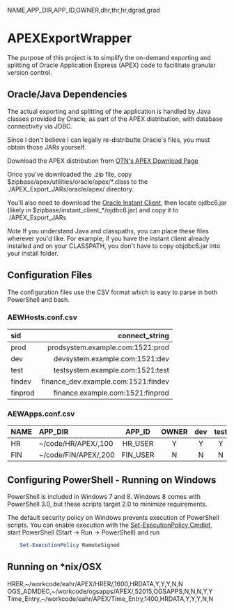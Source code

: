 NAME,APP_DIR,APP_ID,OWNER,dhr,thr,hr,dgrad,grad
# APEXExportWrapper
The purpose of this project is to simplify the on-demand exporting
and splitting of Oracle Application Express (APEX) code to facillitate
granular version control.

## Oracle/Java Dependencies
The actual exporting and splitting of the application is handled by
Java classes provided by Oracle, as part of the APEX distribution,
with database connectivity via JDBC.

Since I don't believe I can legally re-distributte Oracle's files, you
must obtain those JARs yourself.

Download the APEX distribution from [OTN's APEX Download Page](http://www.oracle.com/technetwork/developer-tools/apex/downloads/index.html?ssSourceSiteId=otnru)

Once you've downloaded the .zip file, copy $zipbase/apex/utilities/oracle/apex/\*.class
to the ./APEX_Export_JARs/oracle/apex/ directory.

You'll also need to download the [Oracle Instant Client](http://www.oracle.com/technetwork/database/features/instant-client/index-097480.html),
then locate ojdbc6.jar (likely in $zipbase/instant_client_\*/ojdbc6.jar) and copy it to ./APEX_Export_JARs

*Note*
If you understand Java and classpaths, you can place these files wherever you'd like.  For example, if you
have the instant client already installed and on your CLASSPATH, you don't have to copy objdbc6.jar into
your install folder.

## Configuration Files
The configuration files use the CSV format which is easy to parse in both PowerShell and bash.

### AEWHosts.conf.csv

sid 	| connect_string
:------ | -------------:
prod	| prodsystem.example.com:1521:prod
dev		| devsystem.example.com:1521:dev
test	| testsystem.example.com:1521:test
findev	| finance_dev.example.com:1521:findev
finprod	| finance.example.com:1521:finprod

### AEWApps.conf.csv

NAME	| APP_DIR	| APP_ID	| OWNER	| dev	| test	| prod	| findev	| finprod	|
:-------|:----------|:---------:|:-----:|:-----:|:-----:|:-----:|:---------:|:---------:|
HR|~/code/HR/APEX/,100|HR_USER|Y|Y|Y|N|N
FIN|~/code/FIN/APEX/,200|FIN_USER|N|N|N|Y|Y

## Configuring PowerShell - Running on Windows
PowerShell is included in Windows 7 and 8.  Windows 8 comes with PowerShell 3.0, but these
scripts target 2.0 to minimize requirements.

The default security policy on Windows prevents execution of PowerShell scripts.  You can enable
execution with the [Set-ExecutionPolicy Cmdlet](http://technet.microsoft.com/en-us/library/ee176961.aspx),
start PowerShell (Start -> Run -> PowerShell) and run
```powershell
	Set-ExecutionPolicy RemoteSigned
```

## Running on *nix/OSX


HRER,~/workcode/eahr/APEX/HRER/,1600,HRDATA,Y,Y,Y,N,N
OGS_ADMDEC,~/workcode/ogsapps/APEX/,52015,OGSAPPS,N,N,N,Y,Y
Time_Entry,~/workcode/eahr/APEX/Time_Entry,1400,HRDATA,Y,Y,Y,N,N
